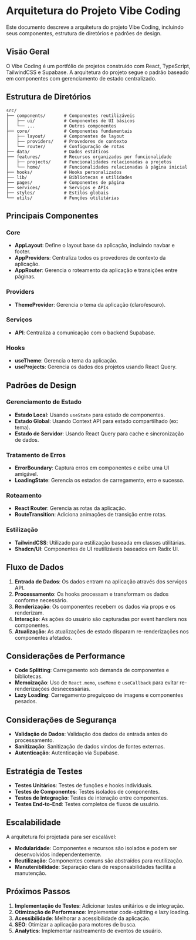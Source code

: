 # Arquitetura do Projeto Vibe Coding

Este documento descreve a arquitetura do projeto Vibe Coding, incluindo seus componentes, estrutura de diretórios e padrões de design.

## Visão Geral

O Vibe Coding é um portfólio de projetos construído com React, TypeScript, TailwindCSS e Supabase. A arquitetura do projeto segue o padrão baseado em componentes com gerenciamento de estado centralizado.

## Estrutura de Diretórios

```
src/
├── components/       # Componentes reutilizáveis
│   ├── ui/           # Componentes de UI básicos
│   └── ...           # Outros componentes
├── core/             # Componentes fundamentais
│   ├── layout/       # Componentes de layout
│   ├── providers/    # Provedores de contexto
│   └── router/       # Configuração de rotas
├── data/             # Dados estáticos
├── features/         # Recursos organizados por funcionalidade
│   ├── projects/     # Funcionalidades relacionadas a projetos
│   └── home/         # Funcionalidades relacionadas à página inicial
├── hooks/            # Hooks personalizados
├── lib/              # Bibliotecas e utilidades
├── pages/            # Componentes de página
├── services/         # Serviços e APIs
├── styles/           # Estilos globais
└── utils/            # Funções utilitárias
```

## Principais Componentes

### Core

- **AppLayout**: Define o layout base da aplicação, incluindo navbar e footer.
- **AppProviders**: Centraliza todos os provedores de contexto da aplicação.
- **AppRouter**: Gerencia o roteamento da aplicação e transições entre páginas.

### Providers

- **ThemeProvider**: Gerencia o tema da aplicação (claro/escuro).

### Serviços

- **API**: Centraliza a comunicação com o backend Supabase.

### Hooks

- **useTheme**: Gerencia o tema da aplicação.
- **useProjects**: Gerencia os dados dos projetos usando React Query.

## Padrões de Design

### Gerenciamento de Estado

- **Estado Local**: Usando `useState` para estado de componentes.
- **Estado Global**: Usando Context API para estado compartilhado (ex: tema).
- **Estado de Servidor**: Usando React Query para cache e sincronização de dados.

### Tratamento de Erros

- **ErrorBoundary**: Captura erros em componentes e exibe uma UI amigável.
- **LoadingState**: Gerencia os estados de carregamento, erro e sucesso.

### Roteamento

- **React Router**: Gerencia as rotas da aplicação.
- **RouteTransition**: Adiciona animações de transição entre rotas.

### Estilização

- **TailwindCSS**: Utilizado para estilização baseada em classes utilitárias.
- **Shadcn/UI**: Componentes de UI reutilizáveis baseados em Radix UI.

## Fluxo de Dados

1. **Entrada de Dados**: Os dados entram na aplicação através dos serviços API.
2. **Processamento**: Os hooks processam e transformam os dados conforme necessário.
3. **Renderização**: Os componentes recebem os dados via props e os renderizam.
4. **Interação**: As ações do usuário são capturadas por event handlers nos componentes.
5. **Atualização**: As atualizações de estado disparam re-renderizações nos componentes afetados.

## Considerações de Performance

- **Code Splitting**: Carregamento sob demanda de componentes e bibliotecas.
- **Memoização**: Uso de `React.memo`, `useMemo` e `useCallback` para evitar re-renderizações desnecessárias.
- **Lazy Loading**: Carregamento preguiçoso de imagens e componentes pesados.

## Considerações de Segurança

- **Validação de Dados**: Validação dos dados de entrada antes do processamento.
- **Sanitização**: Sanitização de dados vindos de fontes externas.
- **Autenticação**: Autenticação via Supabase.

## Estratégia de Testes

- **Testes Unitários**: Testes de funções e hooks individuais.
- **Testes de Componentes**: Testes isolados de componentes.
- **Testes de Integração**: Testes de interação entre componentes.
- **Testes End-to-End**: Testes completos de fluxos de usuário.

## Escalabilidade

A arquitetura foi projetada para ser escalável:

- **Modularidade**: Componentes e recursos são isolados e podem ser desenvolvidos independentemente.
- **Reutilização**: Componentes comuns são abstraídos para reutilização.
- **Manutenibilidade**: Separação clara de responsabilidades facilita a manutenção.

## Próximos Passos

1. **Implementação de Testes**: Adicionar testes unitários e de integração.
2. **Otimização de Performance**: Implementar code-splitting e lazy loading.
3. **Acessibilidade**: Melhorar a acessibilidade da aplicação.
4. **SEO**: Otimizar a aplicação para motores de busca.
5. **Analytics**: Implementar rastreamento de eventos de usuário.
